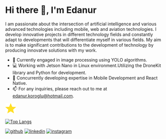 # Hi there 👋, I'm Edanur

 I am passionate about the intersection of artificial intelligence and various advanced technologies including mobile, web and aviation technologies. I develop innovative projects in different technology fields and constantly adapt to 
 developments that will differentiate myself in various fields. My aim is to make significant contributions to the development of technology by producing innovatve solutions with my work.

- 🔭 Currently engaged in image processing using YOLO algorithms.
- 💻 Working with Jetson Nano in Linux environment.Utilizing the DroneKit library and Python for development.
- 🌱 Concurrently developing expertise in Mobile Development and React Native.
- 📫 For any inquiries, please reach out to me at edanur.koroglu@hotmail.com.


<a href='https://stars.github.com/'><img src='https://raw.githubusercontent.com/acervenky/animated-github-badges/master/assets/starbadge.gif' width='35' height='35'></a> 


[![Top Langs](https://github-readme-stats.vercel.app/api/top-langs/?username=Edanurkoroglu)](https://github.com/anuraghazra/github-readme-stats)



[<img src='https://cdn.jsdelivr.net/npm/simple-icons@3.0.1/icons/github.svg' alt='github' height='40'>](https://github.com/Edanuroroglu)  [<img src='https://cdn.jsdelivr.net/npm/simple-icons@3.0.1/icons/linkedin.svg' alt='linkedin' height='40'>](https://www.linkedin.com/in/https://www.linkedin.com/in/edanurkoroglu//)  [<img src='https://cdn.jsdelivr.net/npm/simple-icons@3.0.1/icons/instagram.svg' alt='instagram' height='40'>](https://www.instagram.com/edanurkorogluu/)  

